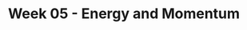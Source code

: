 ---
title: Week 05 - Energy and Momentum
contents:
  - date: 2024-02-11
    items:
      - type: lecture
        topics:
          - Work and Energy for Single Particle
          - Power and Efficiency
  - date: 2024-02-13
    items:
      - type: lecture
        topics:
          - Linear momentum, angular momentum and conservation
      - type: homework
        title: HW05
        link: "#"
        due_date: 2024-02-20
--- 